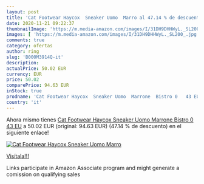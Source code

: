 ```yaml
---
layout: post
title: 'Cat Footwear Haycox  Sneaker Uomo  Marro al 47.14 % de descuento'
date: 2020-11-21 09:22:37
thumbnailImage: 'https://m.media-amazon.com/images/I/31DH9DHHWyL._SL200_.jpg'
images: [ 'https://m.media-amazon.com/images/I/31DH9DHHWyL._SL200_.jpg' ]
comments: true
category: ofertas
author: ring
slug: 'B000M3914Q-it'
description:
actualPrice: 50.02 EUR
currency: EUR
price: 50.02
comparePrice: 94.63 EUR
inStock: true
prodname: 'Cat Footwear Haycox  Sneaker Uomo  Marrone  Bistro 0   43 EU'
country: 'it'
---
```


Ahora mismo tienes [Cat Footwear Haycox  Sneaker Uomo  Marrone  Bistro 0   43 EU](https://www.amazon.it/dp/B000M3914Q/?tag=tolees00-21) a 50.02 EUR (original: 94.63 EUR) (47.14 %  de descuento) en el siguiente enlace!

[![Cat Footwear Haycox  Sneaker Uomo  Marro](https://m.media-amazon.com/images/I/31DH9DHHWyL._SL200_.jpg)](https://www.amazon.it/dp/B000M3914Q/?tag=tolees00-21)

[Visítala!!!](https://www.amazon.it/dp/B000M3914Q/?tag=tolees00-21)

Links participate in Amazon Associate program and might generate a comission on qualifying sales
